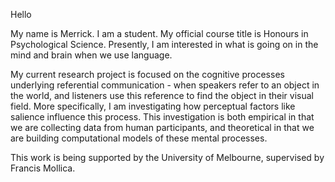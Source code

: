 Hello

My name is Merrick. I am a student. My official course title is Honours in Psychological Science. Presently, I am interested in what is going on in the mind and brain when we use language. 

  My current research project is focused on the cognitive processes underlying referential communication - when speakers refer to an object in the world, and listeners use this reference to find the object in their visual field. More specifically, I am investigating how perceptual factors like salience influence this process. This investigation is both empirical in that we are collecting data from human participants, and theoretical in that we are building computational models of these mental processes. 

  This work is being supported by the University of Melbourne, supervised by Francis Mollica. 

<!---
merrickgiles/merrickgiles is a ✨ special ✨ repository because its `README.md` (this file) appears on your GitHub profile.
You can click the Preview link to take a look at your changes.
--->
